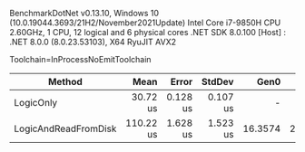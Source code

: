 BenchmarkDotNet v0.13.10, Windows 10 (10.0.19044.3693/21H2/November2021Update)
Intel Core i7-9850H CPU 2.60GHz, 1 CPU, 12 logical and 6 physical cores
.NET SDK 8.0.100
[Host] : .NET 8.0.0 (8.0.23.53103), X64 RyuJIT AVX2

Toolchain=InProcessNoEmitToolchain

| Method               | Mean      | Error    | StdDev   | Gen0    | Gen1   | Allocated |
|--------------------- |----------:|---------:|---------:|--------:|-------:|----------:|
| LogicOnly            |  30.72 us | 0.128 us | 0.107 us |       - |      - |         - |
| LogicAndReadFromDisk | 110.22 us | 1.628 us | 1.523 us | 16.3574 | 2.6855 |  104012 B |